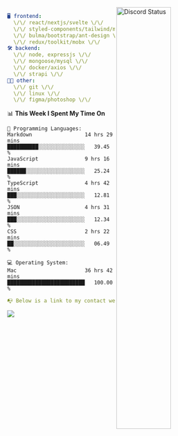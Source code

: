 
<a href="https://discord.com/users/279302975371870218" target="_blank">
    <img width="50%" align="right" alt="Discord Status" src="https://lanyard.cnrad.dev/api/279302975371870218?bg=161B22&borderRadius=5px%205px%200%200&hideTimestamp=true&idleMessage=Just%20chillin%27%20at%20the%20moment&animated=true">
</a>

```yaml
🖥️ frontend: 
  \/\/ react/nextjs/svelte \/\/
  \/\/ styled-components/tailwind/mui/
  \/\/ bulma/bootstrap/ant-design \/\/
  \/\/ redux/toolkit/mobx \/\/
🛠 backend: 
  \/\/ node, expressjs \/\/
  \/\/ mongoose/mysql \/\/
  \/\/ docker/axios \/\/
  \/\/ strapi \/\/
👨‍💻 other: 
  \/\/ git \/\/ 
  \/\/ linux \/\/
  \/\/ figma/photoshop \/\/
```
<!--START_SECTION:waka-->
📊 **This Week I Spent My Time On** 

```text
💬 Programming Languages: 
Markdown                 14 hrs 29 mins      ██████████░░░░░░░░░░░░░░░   39.45 % 
JavaScript               9 hrs 16 mins       ██████░░░░░░░░░░░░░░░░░░░   25.24 % 
TypeScript               4 hrs 42 mins       ███░░░░░░░░░░░░░░░░░░░░░░   12.81 % 
JSON                     4 hrs 31 mins       ███░░░░░░░░░░░░░░░░░░░░░░   12.34 % 
CSS                      2 hrs 22 mins       ██░░░░░░░░░░░░░░░░░░░░░░░   06.49 % 

💻 Operating System: 
Mac                      36 hrs 42 mins      █████████████████████████   100.00 % 
```


<!--END_SECTION:waka-->
```yaml
📭 Below is a link to my contact website 
```
<a href="https://mxns.xyz" target="_black"> <img src="https://img.shields.io/badge/website-161B22?style=for-the-badge&logo=About.me&logoColor=white"></img> <a/>
